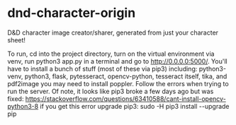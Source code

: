 # dnd-character-origin
D&amp;D character image creator/sharer, generated from just your character sheet!


To run, cd into the project directory, turn on the virtual environment via venv, run python3 app.py in a terminal and go to http://0.0.0.0:5000/. You'll have to install a bunch of stuff (most of these via pip3) including:
python3-venv, python3, flask, pytesseract, opencv-python, tesseract itself, tika, and pdf2image you may need to install poppler. Follow the errors when trying to run the server. Of note, it looks like pip3 broke a few days ago but was fixed: https://stackoverflow.com/questions/63410588/cant-install-opencv-python3-8 if you get this error upgrade pip3: sudo -H pip3 install --upgrade pip

